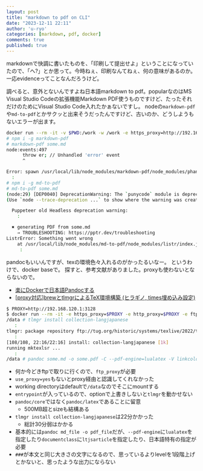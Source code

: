 ```yaml
---
layout: post
title: "markdown to pdf on CLI"
date: "2023-12-11 22:11"
author: 'u-ryo'
categories: [markdown, pdf, docker]
comments: true
published: true
---
```

markdownで快調に書いたものを、「印刷して提出せよ」ということになっていたので、「へ?」とか思って。今時ねぇ、印刷なんてねぇ、何の意味があるのか。一応evidenceってことなんだろうけど。

調べると、意外とないんですよね日本語markdown to pdf。popularなのはMS Visual Studio Codeの拡張機能Markdown PDF使うものですけど、たったそれだけのためにVisual Studio Code入れたかぁないですし。
nodeの`markdown-pdf`や`md-to-pdf`とかサクッと出来そうだったんですけど、古いのか、どうしようもないエラーが出ます。

```sh
docker run --rm -it -v $PWD:/work -w /work -e https_proxy=http://192.168.120.1:3128 node:alpine sh
# npm i -g markdown-pdf
# markdown-pdf some.md
node:events:497
      throw er; // Unhandled 'error' event
      ^

Error: spawn /usr/local/lib/node_modules/markdown-pdf/node_modules/phantomjs-prebuilt/lib/phantom/bin/phantomjs ENOENT
  :
# npm i -g md-to-pdf
# md-to-pdf some.md
(node:29) [DEP0040] DeprecationWarning: The `punycode` module is deprecated. Please use a userland alternative instead.
(Use `node --trace-deprecation ...` to show where the warning was created)

  Puppeteer old Headless deprecation warning:
    :

  ✖ generating PDF from some.md
    → TROUBLESHOOTING: https://pptr.dev/troubleshooting
ListrError: Something went wrong
    at /usr/local/lib/node_modules/md-to-pdf/node_modules/listr/index.js:102:18
     :
```

pandocもいいんですが、texの環境色々入れるのがかったるいなー。
というわけで、docker baseで。
探すと、参考文献がありました。proxyも使わないとならないので。

- [楽にDockerで日本語Pandocする](https://qiita.com/kojix2/items/1d2db46858ce202628d2)
- [[proxy対応]brewとtlmgrによるTeX環境構築 (ヒラギノ, times埋め込み設定)](https://qiita.com/yyamnk/items/2da2791bcee82643984f)

```sh
$ PROXY=http://192.168.120.1:3128
$ docker run --rm -it -e https_proxy=$PROXY -e http_proxy=$PROXY -e ftp_proxy=$PROXY -e use_proxy=yes -v $PWD:/data --entrypoint sh pandoc/latex
/data # tlmgr install collection-langjapanese
   :
tlmgr: package repository ftp://tug.org/historic/systems/texlive/2022/tlnet-final (not verified: valid signature with expired key)
   :
[108/108, 22:16/22:16] install: collection-langjapanese [1k]
running mktexlsr ...
   :
/data # pandoc some.md -o some.pdf -C --pdf-engine=lualatex -V linkcolor=blue -V documentclass=ltjsarticle -V luatexjapresetoptions=fonts-noto-cjk
```

- 何か今どきftpで取りに行くので、`ftp_proxy`が必要
- `use_proxy=yes`もないとproxy経由と認識してくれなかった
- working directoryはdefaultで`/data`なのでそこにmountする
- `entrypoint`が入っているので、optionで上書きしないと`tlmgr`を動かせない
- `pandoc/core`ではなく`pandoc/latex`であることに留意
    - 500MB超とsizeも結構ある
- `tlmgr install collection-langjapanese`は22分かかった
    - 総計30分弱はかかる
- 基本的には`pandoc md_file -o pdf_file`だが、`--pdf-engine`に`lualatex`を指定したり`documentclass`に`ltjsarticle`を指定したり、日本語特有の指定が必要
- `###`が本文と同じ大きさの文字になるので、思っているよりlevelを1段階上げとかないと、思ったような出力にならない
